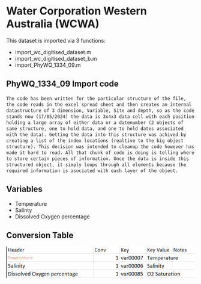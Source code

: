 # Water Corporation Western Australia (WCWA)
This dataset is imported via 3 functions:
 - import_wc_digitised_dataset.m
 - import_wc_digitised_dataset_b.m
 - import_PhyWQ_1334_09.m

## PhyWQ_1334_09 Import code
    The code has been written for the particular structure of the file, the code reads in the excel spread sheet and then creates an internal datastructure of 3 dimension, Variable, Site and depth, so as the code stands now (17/05/2024) the data is 3x4x3 data cell with each position holding a large array of either data or a datenumber (2 objects of same structure, one to hold data, and one to hold dates associated with the data). Getting the data into this structure was achived by creating a list of the index locations (realtive to the big object structure). This decision was intended to cleanup the code however has made it hard to read. All that chunk of code is doing is telling where to store certain pieces of information. Once the data is inside this structured object, it simply loops through all elements because the required information is asociated with each layer of the object.

## Variables
 - Temperature
 - Salinty
 - Dissolved Oxygen percentage

## Conversion Table
![Conversion Table](./PHYWQConversion.png)
